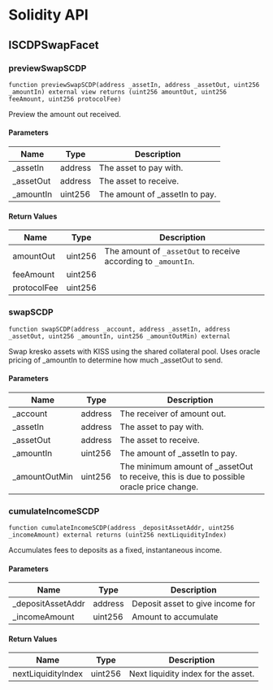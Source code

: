 # Solidity API

## ISCDPSwapFacet

### previewSwapSCDP

```solidity
function previewSwapSCDP(address _assetIn, address _assetOut, uint256 _amountIn) external view returns (uint256 amountOut, uint256 feeAmount, uint256 protocolFee)
```

Preview the amount out received.

#### Parameters

| Name | Type | Description |
| ---- | ---- | ----------- |
| _assetIn | address | The asset to pay with. |
| _assetOut | address | The asset to receive. |
| _amountIn | uint256 | The amount of _assetIn to pay. |

#### Return Values

| Name | Type | Description |
| ---- | ---- | ----------- |
| amountOut | uint256 | The amount of `_assetOut` to receive according to `_amountIn`. |
| feeAmount | uint256 |  |
| protocolFee | uint256 |  |

### swapSCDP

```solidity
function swapSCDP(address _account, address _assetIn, address _assetOut, uint256 _amountIn, uint256 _amountOutMin) external
```

Swap kresko assets with KISS using the shared collateral pool.
Uses oracle pricing of _amountIn to determine how much _assetOut to send.

#### Parameters

| Name | Type | Description |
| ---- | ---- | ----------- |
| _account | address | The receiver of amount out. |
| _assetIn | address | The asset to pay with. |
| _assetOut | address | The asset to receive. |
| _amountIn | uint256 | The amount of _assetIn to pay. |
| _amountOutMin | uint256 | The minimum amount of _assetOut to receive, this is due to possible oracle price change. |

### cumulateIncomeSCDP

```solidity
function cumulateIncomeSCDP(address _depositAssetAddr, uint256 _incomeAmount) external returns (uint256 nextLiquidityIndex)
```

Accumulates fees to deposits as a fixed, instantaneous income.

#### Parameters

| Name | Type | Description |
| ---- | ---- | ----------- |
| _depositAssetAddr | address | Deposit asset to give income for |
| _incomeAmount | uint256 | Amount to accumulate |

#### Return Values

| Name | Type | Description |
| ---- | ---- | ----------- |
| nextLiquidityIndex | uint256 | Next liquidity index for the asset. |

